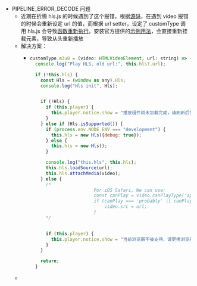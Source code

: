 - PIPELINE_ERROR_DECODE 问题
	- 近期在折腾 hls.js 的时候遇到了这个报错，根据[源码](https://github.com/zhw2590582/ArtPlayer/blob/d6b36b49fa163e95a125212e4a55d0838d834b57/packages/artplayer/src/player/eventInit.js#L67)，在遇到 video 报错的时候会重新设定 url 的值，而根据 url setter，设定了 customType 调用 hls.js 会导致[函数重新执行](https://github.com/zhw2590582/ArtPlayer/blob/d6b36b49fa163e95a125212e4a55d0838d834b57/packages/artplayer/src/player/urlMix.js#L19)。安装官方提供的[示例用法](https://artplayer.org/document/zh-cn/libraries)，会直接重新挂载元素，导致从头重新播放
	- 解决方案：
		- ```js
		  customType.m3u8 = (video: HTMLVideoElement, url: string) => {
		    console.log("Play HLS, old url:", this.hls?.url);
		  
		    if (!this.hls) {
		      const Hls = (window as any).Hls;
		      console.log("Hls init", Hls);
		  
		  
		      if (!Hls) {
		        if (this.player) {
		          this.player.notice.show = "播放组件尚未加载完成，请刷新后尝试";
		        }
		      } else if (Hls.isSupported()) {
		        if (process.env.NODE_ENV === "development") {
		          this.hls = new Hls({debug: true});
		        } else {
		          this.hls = new Hls();
		        }
		  
		        console.log("this.hls", this.hls);
		        this.hls.loadSource(url);
		        this.hls.attachMedia(video);
		      } else {
		        /*
		                          For iOS Safari, We can use:
		                          const canPlay = video.canPlayType('application/vnd.apple.mpegurl');
		                          if (canPlay === 'probably' || canPlay == 'maybe') {
		                              video.src = url;
		                          }
		        */
		  
		  
		        if (this.player) {
		          this.player.notice.show = "当前浏览器不被支持，请更换浏览器尝试";
		        }
		      }
		  
		      return;
		    }
		  ```
	-